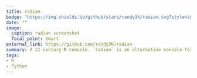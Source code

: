 ```yaml
---
title: radian
badge: "https://img.shields.io/github/stars/randy3k/radian.svg?style=social&label=Star"
date: ""
image:
  caption: radian screenshot
  focal_point: Smart
external_link: https://github.com/randy3k/radian
summary: A 21 century R console. `radian` is an alternative console for the R program with multiline editing and rich syntax highlight. To some extent, it is a `ipython` clone for R. 
tags:
- R
- Python
---
```

